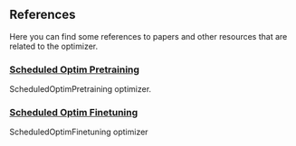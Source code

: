 ## References

Here you can find some references to papers and other resources that are related to the optimizer.

### [Scheduled Optim Pretraining](./scheduled_optim_pretraining.md)

ScheduledOptimPretraining optimizer.

### [Scheduled Optim Finetuning](./scheduled_optim_finetuning.md)

ScheduledOptimFinetuning optimizer
